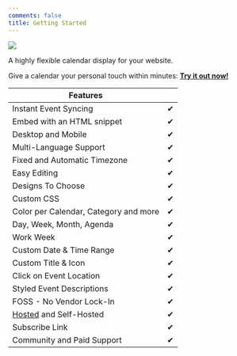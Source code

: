 ```yaml
---
comments: false
title: Getting Started
---
```


![](assets/img/logo/github-social-preview.svg)

A highly flexible calendar display for your website.

Give a calendar your personal touch within minutes: **[Try it out now!]({{link.web}})**

| Features |  |
| --- | --- |
| Instant Event Syncing | <center>✔</center> |
| Embed with an HTML snippet | <center>✔</center> |
| Desktop and Mobile | <center>✔</center> |
| Multi-Language Support | <center>✔</center> |
| Fixed and Automatic Timezone | <center>✔</center> |
| Easy Editing | <center>✔</center> |
| Designs To Choose  | <center>✔</center> |
| Custom CSS | <center>✔</center> |
| Color per Calendar, Category and more | <center>✔</center> |
| Day, Week, Month, Agenda | <center>✔</center> |
| Work Week | <center>✔</center> |
| Custom Date & Time Range | <center>✔</center> |
| Custom Title & Icon | <center>✔</center> |
| Click on Event Location | <center>✔</center> |
| Styled Event Descriptions | <center>✔</center> |
| FOSS - No Vendor Lock-In | <center>✔</center> |
| [Hosted] and Self-Hosted | <center>✔</center> |
| Subscribe Link | <center>✔</center> |
| Community and Paid Support | <center>✔</center> |

[Hosted]: https://open-web-calendar.hosted.quelltext.eu
